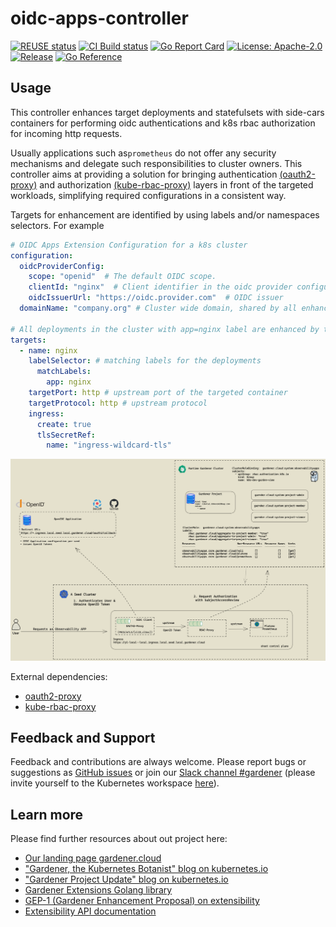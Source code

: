 # oidc-apps-controller

[![REUSE status](https://api.reuse.software/badge/github.com/gardener/oidc-apps-controller)](https://api.reuse.software/info/github.com/gardener/oidc-apps-controller)
[![CI Build status](https://concourse.ci.gardener.cloud/api/v1/teams/gardener/pipelines/oidc-apps-controller-main/jobs/main-head-update-job/badge)](https://concourse.ci.gardener.cloud/teams/gardener/pipelines/oidc-apps-controller-main/jobs/main-head-update-job)
[![Go Report Card](https://goreportcard.com/badge/github.com/gardener/oidc-apps-controller)](https://goreportcard.com/report/github.com/gardener/oidc-apps-controller)
[![License: Apache-2.0](https://img.shields.io/badge/License-Apache--2.0-blue.svg)](LICENSE) [![Release](https://img.shields.io/github/v/release/gardener/oidc-apps-controller.svg?style=flat)](https://github.com/gardener/oidc-apps-controller) [![Go Reference](https://pkg.go.dev/badge/github.com/gardener/oidc-apps-controller.svg)](https://pkg.go.dev/github.com/gardener/oidc-apps-controller)

## Usage

This controller enhances target deployments and statefulsets with side-cars containers for performing oidc authentications and k8s rbac authorization for incoming http requests.

Usually applications such as`prometheus` do not offer any security mechanisms and delegate such responsibilities to cluster owners. This controller aims at providing a solution for bringing authentication [(oauth2-proxy)](https://github.com/oauth2-proxy/oauth2-proxy) and authorization [(kube-rbac-proxy)](https://github.com/brancz/kube-rbac-proxy)
layers in front of the targeted workloads, simplifying required configurations in a consistent way.

Targets for enhancement are identified by using labels and/or namespaces selectors.
For example

```yaml
# OIDC Apps Extension Configuration for a k8s cluster
configuration:
  oidcProviderConfig:
    scope: "openid"  # The default OIDC scope.
    clientId: "nginx"  # Client identifier in the oidc provider configuration.
    oidcIssuerUrl: "https://oidc.provider.com"  # OIDC issuer
  domainName: "company.org" # Cluster wide domain, shared by all enhanced targets

# All deployments in the cluster with app=nginx label are enhanced by the oidc-app-controller
targets:
  - name: nginx
    labelSelector: # matching labels for the deployments
      matchLabels:
        app: nginx
    targetPort: http # upstream port of the targeted container
    targetProtocol: http # upstream protocol
    ingress:
      create: true
      tlsSecretRef:
        name: "ingress-wildcard-tls"
```

![image](images/oauth2-rbac-proxy.png)

External dependencies:

- [oauth2-proxy](https://github.com/oauth2-proxy/oauth2-proxy)
- [kube-rbac-proxy](https://github.com/brancz/kube-rbac-proxy)

## Feedback and Support

Feedback and contributions are always welcome. Please report bugs or suggestions as [GitHub issues](https://github.com/gardener/gardener-extension-os-gardenlinux/issues) or join our [Slack channel #gardener](https://kubernetes.slack.com/messages/gardener) (please invite yourself to the Kubernetes workspace [here](http://slack.k8s.io)).

## Learn more

Please find further resources about out project here:

* [Our landing page gardener.cloud](https://gardener.cloud/)
* ["Gardener, the Kubernetes Botanist" blog on kubernetes.io](https://kubernetes.io/blog/2018/05/17/gardener/)
* ["Gardener Project Update" blog on kubernetes.io](https://kubernetes.io/blog/2019/12/02/gardener-project-update/)
* [Gardener Extensions Golang library](https://godoc.org/github.com/gardener/gardener/extensions/pkg)
* [GEP-1 (Gardener Enhancement Proposal) on extensibility](https://github.com/gardener/gardener/blob/master/docs/proposals/01-extensibility.md)
* [Extensibility API documentation](https://github.com/gardener/gardener/tree/master/docs/extensions)
